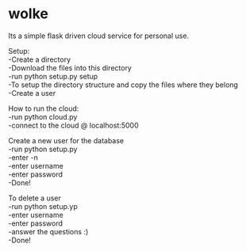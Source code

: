 # wolke
Its a simple flask driven cloud service for personal use.

 Setup:<br>
  -Create a directory<br>
  -Download the files into this directory<br>
  -run python setup.py setup<br>
  -To setup the directory structure and copy the files where they belong<br>
  -Create a user<br>
  
 How to run the cloud:<br>
  -run python cloud.py<br>
  -connect to the cloud @ localhost:5000<br>
  
 Create a new user for the database<br>
  -run python setup.py<br>
  -enter -n<br>
  -enter username<br>
  -enter password<br>
  -Done!<br>
  
 To delete a user <br>
  -run python setup.yp<br>
  -enter username<br>
  -enter password<br>
  -answer the questions :)<br>
  -Done!<br>
